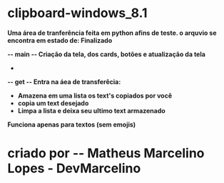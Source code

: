 # clipboard-windows_8.1

<b>Uma área de tranferência feita em python afins de teste.<b>
o arquvio se encontra em estado de:<b> Finalizado<b>
  
-- main --
Criação da tela, dos cards, botões e atualização da tela

-

-- get --
Entra na áea de transferêcia: 
 - Amazena em uma lista os text's copiados por você
 - copia um text desejado
 - Limpa a lista e deixa seu ultimo text armazenado
  
<b>Funciona apenas para textos (sem emojis)<b>
  
<h1>criado por -- Matheus Marcelino Lopes - DevMarcelino<h1>
